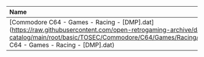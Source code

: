 |Name|Size|
|:---|---:|
|[Commodore C64 - Games - Racing - [DMP].dat](https://raw.githubusercontent.com/open-retrogaming-archive/dat-catalog/main/root/basic/TOSEC/Commodore/C64/Games/Racing/[DMP]/Commodore C64 - Games - Racing - [DMP].dat)|1791|
